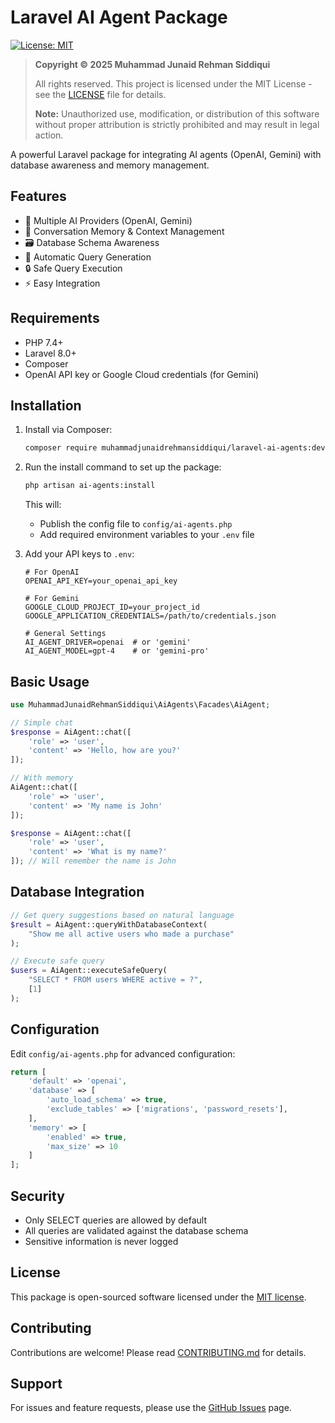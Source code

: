 # Laravel AI Agent Package

[![License: MIT](https://img.shields.io/badge/License-MIT-yellow.svg)](https://opensource.org/licenses/MIT)

> **Copyright © 2025 Muhammad Junaid Rehman Siddiqui**
> 
> All rights reserved. This project is licensed under the MIT License - see the [LICENSE](LICENSE) file for details.
> 
> **Note:** Unauthorized use, modification, or distribution of this software without proper attribution is strictly prohibited and may result in legal action.

A powerful Laravel package for integrating AI agents (OpenAI, Gemini) with database awareness and memory management.

## Features

- 🤖 Multiple AI Providers (OpenAI, Gemini)
- 🧠 Conversation Memory & Context Management
- 🗃️ Database Schema Awareness
- 🔄 Automatic Query Generation
- 🔒 Safe Query Execution
- ⚡ Easy Integration

## Requirements

- PHP 7.4+
- Laravel 8.0+
- Composer
- OpenAI API key or Google Cloud credentials (for Gemini)

## Installation

1. Install via Composer:
   ```bash
   composer require muhammadjunaidrehmansiddiqui/laravel-ai-agents:dev-main
   ```

2. Run the install command to set up the package:
   ```bash
   php artisan ai-agents:install
   ```
   
   This will:
   - Publish the config file to `config/ai-agents.php`
   - Add required environment variables to your `.env` file

3. Add your API keys to `.env`:
   ```env
   # For OpenAI
   OPENAI_API_KEY=your_openai_api_key
   
   # For Gemini
   GOOGLE_CLOUD_PROJECT_ID=your_project_id
   GOOGLE_APPLICATION_CREDENTIALS=/path/to/credentials.json
   
   # General Settings
   AI_AGENT_DRIVER=openai  # or 'gemini'
   AI_AGENT_MODEL=gpt-4    # or 'gemini-pro'
   ```

## Basic Usage

```php
use MuhammadJunaidRehmanSiddiqui\AiAgents\Facades\AiAgent;

// Simple chat
$response = AiAgent::chat([
    'role' => 'user',
    'content' => 'Hello, how are you?'
]);

// With memory
AiAgent::chat([
    'role' => 'user',
    'content' => 'My name is John'
]);

$response = AiAgent::chat([
    'role' => 'user',
    'content' => 'What is my name?'
]); // Will remember the name is John
```

## Database Integration

```php
// Get query suggestions based on natural language
$result = AiAgent::queryWithDatabaseContext(
    "Show me all active users who made a purchase"
);

// Execute safe query
$users = AiAgent::executeSafeQuery(
    "SELECT * FROM users WHERE active = ?",
    [1]
);
```

## Configuration

Edit `config/ai-agents.php` for advanced configuration:

```php
return [
    'default' => 'openai',
    'database' => [
        'auto_load_schema' => true,
        'exclude_tables' => ['migrations', 'password_resets'],
    ],
    'memory' => [
        'enabled' => true,
        'max_size' => 10
    ]
];
```

## Security

- Only SELECT queries are allowed by default
- All queries are validated against the database schema
- Sensitive information is never logged

## License

This package is open-sourced software licensed under the [MIT license](https://opensource.org/licenses/MIT).

## Contributing

Contributions are welcome! Please read [CONTRIBUTING.md](CONTRIBUTING.md) for details.

## Support

For issues and feature requests, please use the [GitHub Issues](https://github.com/yourusername/laravel-ai-agents/issues) page.
